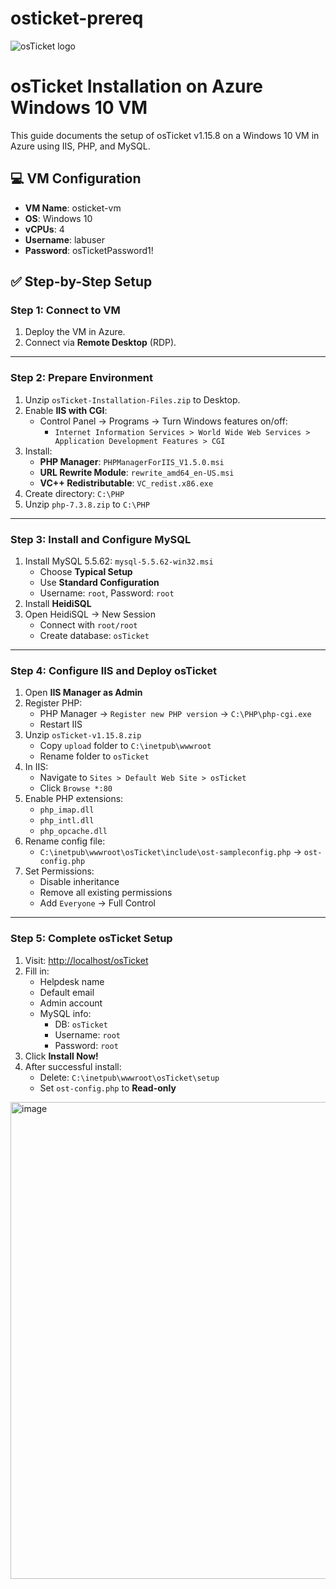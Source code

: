 # osticket-prereq

<img src="https://i.imgur.com/Clzj7Xs.png" alt="osTicket logo"/>

# osTicket Installation on Azure Windows 10 VM

This guide documents the setup of osTicket v1.15.8 on a Windows 10 VM in Azure using IIS, PHP, and MySQL.

## 💻 VM Configuration

- **VM Name**: osticket-vm  
- **OS**: Windows 10  
- **vCPUs**: 4  
- **Username**: labuser  
- **Password**: osTicketPassword1!

## ✅ Step-by-Step Setup

### Step 1: Connect to VM

1. Deploy the VM in Azure.
2. Connect via **Remote Desktop** (RDP).

---

### Step 2: Prepare Environment

1. Unzip `osTicket-Installation-Files.zip` to Desktop.
2. Enable **IIS with CGI**:
   - Control Panel → Programs → Turn Windows features on/off:
     - `Internet Information Services > World Wide Web Services > Application Development Features > CGI`
3. Install:
   - **PHP Manager**: `PHPManagerForIIS_V1.5.0.msi`
   - **URL Rewrite Module**: `rewrite_amd64_en-US.msi`
   - **VC++ Redistributable**: `VC_redist.x86.exe`
4. Create directory: `C:\PHP`
5. Unzip `php-7.3.8.zip` to `C:\PHP`

---

### Step 3: Install and Configure MySQL

1. Install MySQL 5.5.62: `mysql-5.5.62-win32.msi`
   - Choose **Typical Setup**
   - Use **Standard Configuration**
   - Username: `root`, Password: `root`
2. Install **HeidiSQL**
3. Open HeidiSQL → New Session
   - Connect with `root/root`
   - Create database: `osTicket`

---

### Step 4: Configure IIS and Deploy osTicket

1. Open **IIS Manager as Admin**
2. Register PHP:
   - PHP Manager → `Register new PHP version` → `C:\PHP\php-cgi.exe`
   - Restart IIS
3. Unzip `osTicket-v1.15.8.zip`
   - Copy `upload` folder to `C:\inetpub\wwwroot`
   - Rename folder to `osTicket`
4. In IIS:
   - Navigate to `Sites > Default Web Site > osTicket`
   - Click `Browse *:80`
5. Enable PHP extensions:
   - `php_imap.dll`
   - `php_intl.dll`
   - `php_opcache.dll`
6. Rename config file:
   - `C:\inetpub\wwwroot\osTicket\include\ost-sampleconfig.php` → `ost-config.php`
7. Set Permissions:
   - Disable inheritance
   - Remove all existing permissions
   - Add `Everyone` → Full Control

---

### Step 5: Complete osTicket Setup

1. Visit: [http://localhost/osTicket](http://localhost/osTicket)
2. Fill in:
   - Helpdesk name
   - Default email
   - Admin account
   - MySQL info:
     - DB: `osTicket`
     - Username: `root`
     - Password: `root`
3. Click **Install Now!**
4. After successful install:
   - Delete: `C:\inetpub\wwwroot\osTicket\setup`
   - Set `ost-config.php` to **Read-only**

<img width="763" alt="image" src="[https://github.com/user-attachments/assets/d6097b14-f8bd-4758-8535-935fb4385eb0](https://imgur.com/a/yo3sx7x)" /> 
